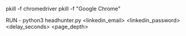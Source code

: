 pkill -f chromedriver
pkill -f "Google Chrome"

RUN - python3 headhunter.py <linkedin_email> <linkedin_password> <delay_seconds> <page_depth>
<!-- Example -->
<!-- python3 headhunter.py john.doe@gmail.com myPassword123 5 10 -->